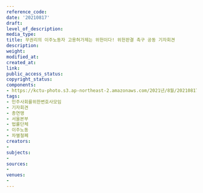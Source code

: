 ```yaml
---
reference_code: 
date: '20210817'
draft: 
level_of_description: 
media_type: 
title: 무권리의 이주노동자 고용허가제는 위헌이다! 위헌판결 촉구 공동 기자회견
description: 
weight: 
modified_at: 
created_at: 
link: 
public_access_status: 
copyright_status: 
components:
- https://kctu-photo.s3.ap-northeast-2.amazonaws.com/2021년/8월/20210817-무권리의+이주노동자+고용허가제는+위헌이다!+위헌판결+촉구+공동+기자회견_민주사회를위한변호사모임_기자회견_총연맹_서울본부_법률단체_이주노동_차별철폐/403888_60655_5331.jpg
tags:
- 민주사회를위한변호사모임
- 기자회견
- 총연맹
- 서울본부
- 법률단체
- 이주노동
- 차별철폐
creators:
- 
subjects:
- 
sources:
- 
venues:
- 
---
```

